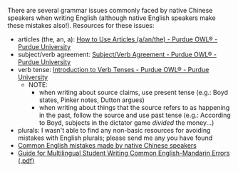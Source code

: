 There are several grammar issues commonly faced by native Chinese speakers when writing English (although native English speakers make these mistakes also!). Resources for these issues:

- articles (the, an, a): [How to Use Articles (a/an/the) - Purdue OWL® - Purdue University](https://owl.purdue.edu/owl/general_writing/grammar/using_articles.html)
- subject/verb agreement: [Subject/Verb Agreement - Purdue OWL® - Purdue University](https://owl.purdue.edu/owl/general_writing/grammar/subject_verb_agreement.html)
- verb tense: [Introduction to Verb Tenses - Purdue OWL® - Purdue University](https://owl.purdue.edu/owl/general_writing/grammar/verb_tenses/index.html)
	- NOTE:
		- when writing about source claims, use present tense (e.g.: Boyd states, Pinker notes, Dutton argues)
		- when writing about things that the source refers to as happening in the past, follow the source and use past tense (e.g.: According to Boyd, subjects in the dictator game *divided* the money...)
- plurals: I wasn't able to find any non-basic resources for avoiding mistakes with English plurals; please send me any you have found
- [Common English mistakes made by native Chinese speakers](https://www.linkedin.com/pulse/common-english-mistakes-made-native-chinese-speakers-jimmy-hu-%E8%83%A1%E5%90%89%E6%95%8F-)
- <a class="instructure_file_link instructure_scribd_file inline_disabled" title="MandarinEnglishGuide.pdf" href="/users/90279/files/2483301?verifier=Muvi1FGKt8D04DSI61aTMGqzg1xxDhSjQP16G7fT&amp;wrap=1" target="_blank" rel="noopener noreferrer">Guide for Multilingual Student Writing Common English-Mandarin Errors (.pdf)</a>